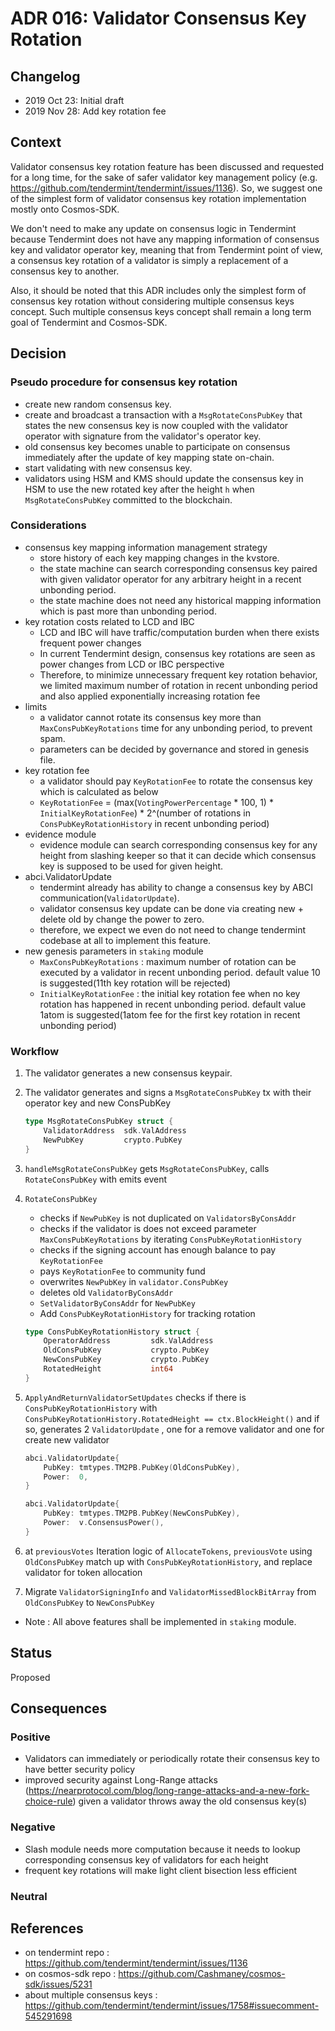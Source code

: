 # ADR 016: Validator Consensus Key Rotation

## Changelog

- 2019 Oct 23: Initial draft
- 2019 Nov 28: Add key rotation fee

## Context

Validator consensus key rotation feature has been discussed and requested for a long time, for the sake of safer validator key management policy (e.g. https://github.com/tendermint/tendermint/issues/1136). So, we suggest one of the simplest form of validator consensus key rotation implementation mostly onto Cosmos-SDK. 

We don't need to make any update on consensus logic in Tendermint because Tendermint does not have any mapping information of consensus key and validator operator key, meaning that from Tendermint point of view, a consensus key rotation of a validator is simply a replacement of a consensus key to another.

Also, it should be noted that this ADR includes only the simplest form of consensus key rotation without considering multiple consensus keys concept. Such multiple consensus keys concept shall remain a long term goal of Tendermint and Cosmos-SDK.

## Decision

### Pseudo procedure for consensus key rotation

- create new random consensus key.
- create and broadcast a transaction with a `MsgRotateConsPubKey` that states the new consensus key is now coupled with the validator operator with signature from the validator's operator key.
- old consensus key becomes unable to participate on consensus immediately after the update of key mapping state on-chain.
- start validating with new consensus key.
- validators using HSM and KMS should update the consensus key in HSM to use the new rotated key after the height `h` when `MsgRotateConsPubKey` committed to the blockchain.


### Considerations

- consensus key mapping information management strategy
    - store history of each key mapping changes in the kvstore.
    - the state machine can search corresponding consensus key paired with given validator operator for any arbitrary height in a recent unbonding period.
    - the state machine does not need any historical mapping information which is past more than unbonding period.
- key rotation costs related to LCD and IBC
    - LCD and IBC will have traffic/computation burden when there exists frequent power changes
    - In current Tendermint design, consensus key rotations are seen as power changes from LCD or IBC perspective
    - Therefore, to minimize unnecessary frequent key rotation behavior, we limited maximum number of rotation in recent unbonding period and also applied exponentially increasing rotation fee 
- limits
    - a validator cannot rotate its consensus key more than `MaxConsPubKeyRotations` time for any unbonding period, to prevent spam.
    - parameters can be decided by governance and stored in genesis file.
- key rotation fee
    - a validator should pay `KeyRotationFee` to rotate the consensus key which is calculated as below
    - `KeyRotationFee` = (max(`VotingPowerPercentage` * 100, 1) * `InitialKeyRotationFee`) * 2^(number of rotations in `ConsPubKeyRotationHistory` in recent unbonding period)
- evidence module
    - evidence module can search corresponding consensus key for any height from slashing keeper so that it can decide which consensus key is supposed to be used for given height.
- abci.ValidatorUpdate
    - tendermint already has ability to change a consensus key by ABCI communication(`ValidatorUpdate`).
    - validator consensus key update can be done via creating new + delete old by change the power to zero.
    - therefore, we expect we even do not need to change tendermint codebase at all to implement this feature.
- new genesis parameters in `staking` module
    - `MaxConsPubKeyRotations` : maximum number of rotation can be executed by a validator in recent unbonding period. default value 10 is suggested(11th key rotation will be rejected)
    - `InitialKeyRotationFee` : the initial key rotation fee when no key rotation has happened in recent unbonding period. default value 1atom is suggested(1atom fee for the first key rotation in recent unbonding period)


### Workflow

1. The validator generates a new consensus keypair.
2. The validator generates and signs a `MsgRotateConsPubKey` tx with their operator key and new ConsPubKey

    ```go
    type MsgRotateConsPubKey struct {
        ValidatorAddress  sdk.ValAddress
        NewPubKey         crypto.PubKey
    }
    ```

3. `handleMsgRotateConsPubKey` gets `MsgRotateConsPubKey`, calls `RotateConsPubKey` with emits event
4. `RotateConsPubKey` 
    - checks if `NewPubKey` is not duplicated on `ValidatorsByConsAddr`
    - checks if the validator is does not exceed parameter `MaxConsPubKeyRotations` by iterating `ConsPubKeyRotationHistory`
    - checks if the signing account has enough balance to pay `KeyRotationFee`
    - pays `KeyRotationFee` to community fund
    - overwrites `NewPubKey` in `validator.ConsPubKey`
    - deletes old `ValidatorByConsAddr`
    - `SetValidatorByConsAddr` for `NewPubKey`
    - Add `ConsPubKeyRotationHistory` for tracking rotation

    ```go
    type ConsPubKeyRotationHistory struct {
        OperatorAddress         sdk.ValAddress
        OldConsPubKey           crypto.PubKey
        NewConsPubKey           crypto.PubKey
        RotatedHeight           int64
    }
    ```

5. `ApplyAndReturnValidatorSetUpdates` checks if there is `ConsPubKeyRotationHistory` with `ConsPubKeyRotationHistory.RotatedHeight == ctx.BlockHeight()` and if so, generates 2 `ValidatorUpdate` , one for a remove validator and one for create new validator 

    ```go
    abci.ValidatorUpdate{
        PubKey: tmtypes.TM2PB.PubKey(OldConsPubKey),
        Power:  0,
    }

    abci.ValidatorUpdate{
        PubKey: tmtypes.TM2PB.PubKey(NewConsPubKey),
        Power:  v.ConsensusPower(),
    }
    ```

6. at `previousVotes` Iteration logic of `AllocateTokens`,  `previousVote` using `OldConsPubKey` match up with `ConsPubKeyRotationHistory`, and replace validator for token allocation
7. Migrate `ValidatorSigningInfo` and `ValidatorMissedBlockBitArray` from `OldConsPubKey` to `NewConsPubKey`
- Note : All above features shall be implemented in `staking` module.

## Status

Proposed

## Consequences

### Positive

- Validators can immediately or periodically rotate their consensus key to have better security policy
- improved security against Long-Range attacks (https://nearprotocol.com/blog/long-range-attacks-and-a-new-fork-choice-rule) given a validator throws away the old consensus key(s)

### Negative

- Slash module needs more computation because it needs to lookup corresponding consensus key of validators for each height
- frequent key rotations will make light client bisection less efficient

### Neutral

## References

- on tendermint repo : https://github.com/tendermint/tendermint/issues/1136
- on cosmos-sdk repo : https://github.com/Cashmaney/cosmos-sdk/issues/5231
- about multiple consensus keys : https://github.com/tendermint/tendermint/issues/1758#issuecomment-545291698
